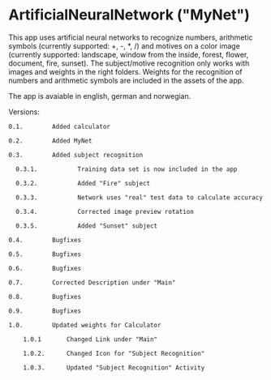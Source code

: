 # ArtificialNeuralNetwork ("MyNet")

This app uses artificial neural networks to recognize numbers, arithmetic symbols (currently supported: +, -, *, /) and motives on a color image (currently supported: landscape, window from the inside, forest, flower, document, fire, sunset).
The subject/motive recognition only works with images and weights in the right folders. Weights for the recognition of numbers and arithmetic symbols are included in the assets of the app.

The app is avaiable in english, german and norwegian.

Versions:

    0.1.		Added calculator

    0.2.		Added MyNet

    0.3.		Added subject recognition
    
      0.3.1.           Training data set is now included in the app

      0.3.2.           Added "Fire" subject

      0.3.3.           Network uses "real" test data to calculate accuracy

      0.3.4.           Corrected image preview rotation

      0.3.5.           Added "Sunset" subject
    
    0.4.        Bugfixes
    
    0.5.        Bugfixes
    
    0.6.        Bugfixes
    
    0.7.        Corrected Description under "Main"
    
    0.8.        Bugfixes
    
    0.9.        Bugfixes
    
    1.0.        Updated weights for Calculator
    
        1.0.1       Changed Link under "Main"
        
        1.0.2.      Changed Icon for "Subject Recognition"
        
        1.0.3.      Updated "Subject Recognition" Activity
